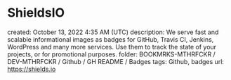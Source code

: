 # ShieldsIO

created: October 13, 2022 4:35 AM (UTC)
description: We serve fast and scalable informational images as badges
for GitHub, Travis CI, Jenkins, WordPress and many more services. Use them to
track the state of your projects, or for promotional purposes.
folder: BOOKMRKS-MTHRFCKR / DEV-MTHRFCKR / Github / GH README / Badges
tags: Github, badges
url: https://shields.io